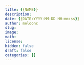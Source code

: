 ```yaml
---
title: {{NAME}}
description: 
date: {{DATE:YYYY-MM-DD HH:mm:ss}}
author: meloonc
slug: 
image: 
math: 
license: 
hidden: false
draft: false
categories: []
---
```


